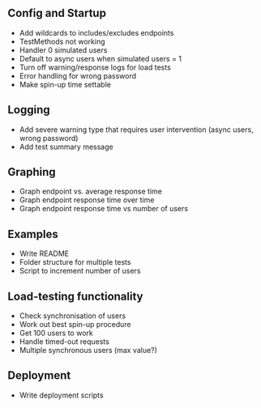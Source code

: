 ## Config and Startup
 * Add wildcards to includes/excludes endpoints
 * TestMethods not working
 * Handler 0 simulated users
 * Default to async users when simulated users = 1
 * Turn off warning/response logs for load tests
 * Error handling for wrong password
 * Make spin-up time settable

## Logging
 * Add severe warning type that requires user intervention (async users, wrong password)
 * Add test summary message

## Graphing
 * Graph endpoint vs. average response time
 * Graph endpoint response time over time
 * Graph endpoint response time vs number of users

## Examples
 * Write README
 * Folder structure for multiple tests
 * Script to increment number of users

## Load-testing functionality
 * Check synchronisation of users
 * Work out best spin-up procedure
 * Get 100 users to work
 * Handle timed-out requests
 * Multiple synchronous users (max value?)

## Deployment
 * Write deployment scripts